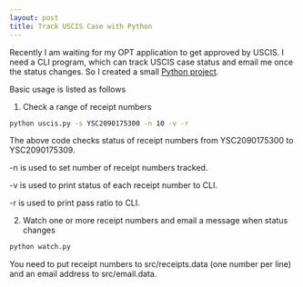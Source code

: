 ```yaml
---
layout: post
title: Track USCIS Case with Python
---
```


Recently I am waiting for my OPT application to get approved by USCIS.
I need a CLI program, which can track USCIS case status and email me once the status changes.
So I created a small [Python project](https://github.com/zhangyaqi1989/USCIS-Case-Tracker).


Basic usage is listed as follows

1. Check a range of receipt numbers

```bash
python uscis.py -s YSC2090175300 -n 10 -v -r
```

The above code checks status of receipt numbers from
YSC2090175300 to YSC2090175309.

-n is used to set number of receipt numbers tracked.

-v is used to print status of each receipt number to CLI.

-r is used to print pass ratio to CLI.

2. Watch one or more receipt numbers and email a message when status changes

```bash
python watch.py
```

You need to put receipt numbers to src/receipts.data (one number per line) and an email address to src/email.data.

